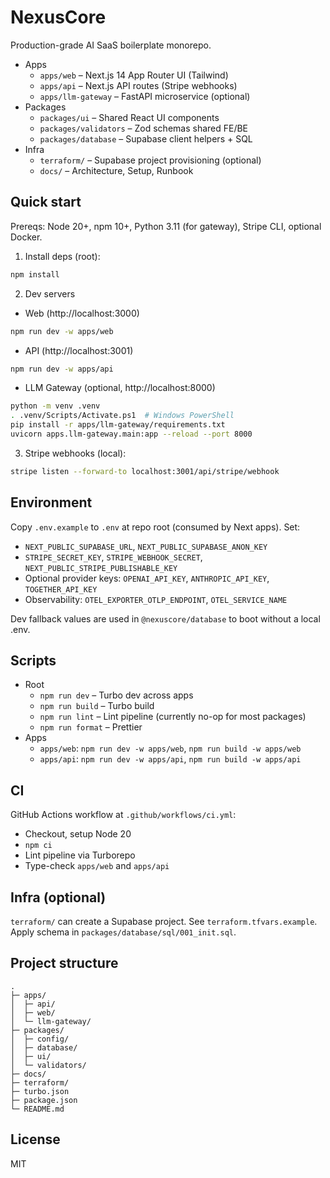 # NexusCore

Production-grade AI SaaS boilerplate monorepo.

- Apps
  - `apps/web` – Next.js 14 App Router UI (Tailwind)
  - `apps/api` – Next.js API routes (Stripe webhooks)
  - `apps/llm-gateway` – FastAPI microservice (optional)
- Packages
  - `packages/ui` – Shared React UI components
  - `packages/validators` – Zod schemas shared FE/BE
  - `packages/database` – Supabase client helpers + SQL
- Infra
  - `terraform/` – Supabase project provisioning (optional)
  - `docs/` – Architecture, Setup, Runbook

## Quick start

Prereqs: Node 20+, npm 10+, Python 3.11 (for gateway), Stripe CLI, optional Docker.

1) Install deps (root):

```bash
npm install
```

2) Dev servers

- Web (http://localhost:3000)

```bash
npm run dev -w apps/web
```

- API (http://localhost:3001)

```bash
npm run dev -w apps/api
```

- LLM Gateway (optional, http://localhost:8000)

```bash
python -m venv .venv
. .venv/Scripts/Activate.ps1  # Windows PowerShell
pip install -r apps/llm-gateway/requirements.txt
uvicorn apps.llm-gateway.main:app --reload --port 8000
```

3) Stripe webhooks (local):

```bash
stripe listen --forward-to localhost:3001/api/stripe/webhook
```

## Environment

Copy `.env.example` to `.env` at repo root (consumed by Next apps). Set:

- `NEXT_PUBLIC_SUPABASE_URL`, `NEXT_PUBLIC_SUPABASE_ANON_KEY`
- `STRIPE_SECRET_KEY`, `STRIPE_WEBHOOK_SECRET`, `NEXT_PUBLIC_STRIPE_PUBLISHABLE_KEY`
- Optional provider keys: `OPENAI_API_KEY`, `ANTHROPIC_API_KEY`, `TOGETHER_API_KEY`
- Observability: `OTEL_EXPORTER_OTLP_ENDPOINT`, `OTEL_SERVICE_NAME`

Dev fallback values are used in `@nexuscore/database` to boot without a local .env.

## Scripts

- Root
  - `npm run dev` – Turbo dev across apps
  - `npm run build` – Turbo build
  - `npm run lint` – Lint pipeline (currently no-op for most packages)
  - `npm run format` – Prettier
- Apps
  - `apps/web`: `npm run dev -w apps/web`, `npm run build -w apps/web`
  - `apps/api`: `npm run dev -w apps/api`, `npm run build -w apps/api`

## CI

GitHub Actions workflow at `.github/workflows/ci.yml`:
- Checkout, setup Node 20
- `npm ci`
- Lint pipeline via Turborepo
- Type-check `apps/web` and `apps/api`

## Infra (optional)

`terraform/` can create a Supabase project. See `terraform.tfvars.example`. Apply schema in `packages/database/sql/001_init.sql`.

## Project structure

```
.
├─ apps/
│  ├─ api/
│  ├─ web/
│  └─ llm-gateway/
├─ packages/
│  ├─ config/
│  ├─ database/
│  ├─ ui/
│  └─ validators/
├─ docs/
├─ terraform/
├─ turbo.json
├─ package.json
└─ README.md
```

## License

MIT
